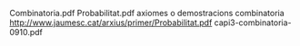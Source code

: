 
Combinatoria.pdf
Probabilitat.pdf	axiomes o demostracions combinatoria	http://www.jaumesc.cat/arxius/primer/Probabilitat.pdf
capi3-combinatoria-0910.pdf
